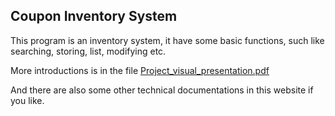 ## Coupon Inventory System

This program is an inventory system, it have some basic functions, such like searching, storing, list, modifying etc.

More introductions is in the file [Project_visual_presentation.pdf](https://github.com/derrl/CS401/blob/master/project/Project_visual_presentation.pdf)

And there are also some other technical documentations in this website if you like.
